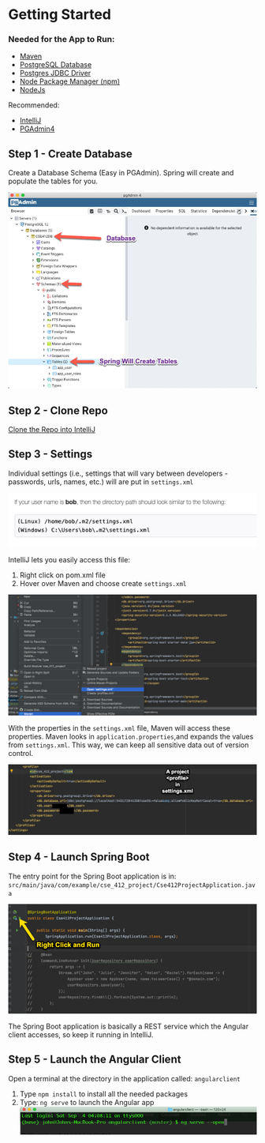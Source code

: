 # Getting Started

### Needed for the App to Run:

* [Maven](https://maven.apache.org/guides/index.html)
* [PostgreSQL Database](https://www.postgresql.org/)
* [Postgres JDBC Driver](https://jdbc.postgresql.org/)
* [Node Package Manager (npm)](https://www.npmjs.com/)
* [NodeJs](https://nodejs.org/en/)

Recommended:
* [IntelliJ](https://www.jetbrains.com/idea/)
* [PGAdmin4](https://www.pgadmin.org/)

## Step 1 - Create Database
Create a Database Schema (Easy in PGAdmin).
Spring will create and populate the tables for you.

![PGAdmin](https://github.com/jcoro/cse_412_project/blob/master/src/main/angularclient/src/assets/images/1.png?raw=true)

## Step 2 - Clone Repo
[Clone the Repo into IntelliJ](https://blog.jetbrains.com/idea/2020/10/clone-a-project-from-github/)

## Step 3 - Settings
Individual settings (i.e., settings that will vary between developers - passwords, urls, names, etc.)
will are put in `settings.xml`

![settings.xml](https://github.com/jcoro/cse_412_project/blob/master/src/main/angularclient/src/assets/images/2.png?raw=true)

IntelliJ lets you easily access this file:
1) Right click on pom.xml file
2) Hover over Maven and choose create `settings.xml`

![Access settings.xml](https://github.com/jcoro/cse_412_project/blob/master/src/main/angularclient/src/assets/images/3.png?raw=true)

With the properties in the `settings.xml` file, Maven will access these properties.
Maven looks in `application.properties`,and expands the values from `settings.xml`.
This way, we can keep all sensitive data out of version control.

![Maven Global Settings](https://github.com/jcoro/cse_412_project/blob/master/src/main/angularclient/src/assets/images/4.png?raw=true)

## Step 4 - Launch Spring Boot
The entry point for the Spring Boot application is in:
`src/main/java/com/example/cse_412_project/Cse412ProjectApplication.java`

![Spring Boot Entry Point](https://github.com/jcoro/cse_412_project/blob/master/src/main/angularclient/src/assets/images/5.png?raw=true)

The Spring Boot application is basically a REST service which the Angular client accesses, so keep it running in IntelliJ.

## Step 5 - Launch the Angular Client
Open a terminal at the directory in the application called: `angularclient` 
1) Type `npm install` to install all the needed packages
2) Type: `ng serve` to launch the Angular app
![terminal](https://github.com/jcoro/cse_412_project/blob/master/src/main/angularclient/src/assets/images/6.png?raw=true)

